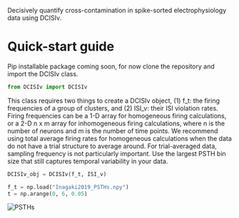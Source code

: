 Decisively quantify cross-contamination in spike-sorted electrophysiology data using DCISIv.

# Quick-start guide

Pip installable package coming soon, for now clone the repository and import the DCISIv class.  

```python
from DCISIv import DCISIv
```
This class requires two things to create a DCISIv object, (1) f_t: the firing frequencies of a group of clusters, and (2) ISI_v: their ISI violation rates. Firing frequencies can be a 1-D array for homogeneous firing calculations, or a 2-D n x m array for inhomogeneous firing calculations, where n is the number of neurons and m is the number of time points. We recommend using total average firing rates for homogeneous calculations when the data do not have a trial structure to average around. For trial-averaged data, sampling frequency is not particularly important. Use the largest PSTH bin size that still captures temporal variability in your data. 

```python
DCISIv_obj = DCISIv(f_t, ISI_v)
```


```python
f_t = np.load("Inagaki2019_PSTHs.npy")
t = np.arange(0, 6, 0.05)
```


![PSTHs](https://github.com/economolab/DCISIv/assets/60631663/2d1fbe5a-b462-4d52-bcb6-d687ce864201)

